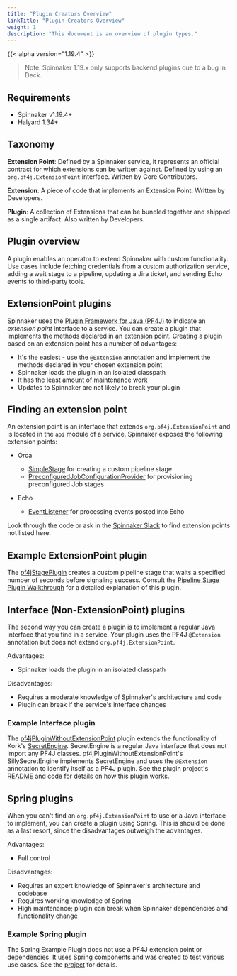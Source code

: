 ```yaml
---
title: "Plugin Creators Overview"
linkTitle: "Plugin Creators Overview"
weight: 1
description: "This document is an overview of plugin types."
---
```



{{< alpha version="1.19.4" >}}

>Note: Spinnaker 1.19.x only supports backend plugins due to a bug in Deck.


## Requirements

* Spinnaker v1.19.4+
* Halyard 1.34+

## Taxonomy

**Extension Point**: Defined by a Spinnaker service, it represents an official contract for which extensions can be written against. Defined by using an `org.pf4j.ExtensionPoint` interface. Written by Core Contributors.

**Extension**: A piece of code that implements an Extension Point. Written by Developers.

**Plugin**: A collection of Extensions that can be bundled together and shipped as a single artifact. Also written by Developers.

## Plugin overview

A plugin enables an operator to extend Spinnaker with custom functionality. Use cases include fetching credentials from a custom authorization service, adding a wait stage to a pipeline, updating a Jira ticket, and sending Echo events to third-party tools.

## ExtensionPoint plugins

Spinnaker uses the [Plugin Framework for Java (PF4J)](https://github.com/pf4j/pf4j) to indicate an _extension point_ interface to a service. You can create a plugin that implements the methods declared in an extension point.  Creating a plugin based on an extension point has a number of advantages:

* It's the easiest - use the `@Extension` annotation and implement the methods declared in your chosen extension point
* Spinnaker loads the plugin in an isolated classpath
* It has the least amount of maintenance work
* Updates to Spinnaker are not likely to break your plugin

## Finding an extension point

An extension point is an interface that extends `org.pf4j.ExtensionPoint` and is located in the `api` module of a service. Spinnaker exposes the following extension points:

* Orca
  - [SimpleStage](https://github.com/spinnaker/orca/blob/ab89a0d7f847205ccd62e70f8a714040a8621ee7/orca-api/src/main/java/com/netflix/spinnaker/orca/api/SimpleStage.java) for creating a custom pipeline stage
  - [PreconfiguredJobConfigurationProvider](https://github.com/spinnaker/orca/blob/master/orca-api/src/main/java/com/netflix/spinnaker/orca/api/preconfigured/jobs/PreconfiguredJobConfigurationProvider.java) for provisioning preconfigured Job stages

* Echo
  - [EventListener](https://github.com/spinnaker/echo/blob/master/echo-api/src/main/java/com/netflix/spinnaker/echo/api/events/EventListener.java) for processing events posted into Echo

Look through the code or ask in the [Spinnaker Slack](https://join.spinnaker.io/) to find extension points not listed here.

## Example ExtensionPoint plugin

The [pf4jStagePlugin](https://github.com/spinnaker-plugin-examples/pf4jStagePlugin) creates a custom pipeline stage that waits a specified number of seconds before signaling success. Consult the [Pipeline Stage Plugin Walkthrough](/docs/community/contributing/code/developer-guides/plugin-creators/stage-plugin-walkthrough/) for a detailed explanation of this plugin.

## Interface (Non-ExtensionPoint) plugins

The second way you can create a plugin is to implement a regular Java interface that you find in a service. Your plugin uses the PF4J `@Extension` annotation but does not extend `org.pf4j.ExtensionPoint`.    

Advantages:
* Spinnaker loads the plugin in an isolated classpath

Disadvantages:
* Requires a moderate knowledge of Spinnaker's architecture and code
* Plugin can break if the service's interface changes

### Example Interface plugin

The [pf4jPluginWithoutExtensionPoint](https://github.com/spinnaker-plugin-examples/pf4jPluginWithoutExtensionPoint) plugin extends the functionality of Kork's [SecretEngine](https://github.com/spinnaker/kork/blob/5c5bf12a54ca840b7c6c9f4a57cf3c445ddd910e/kork-secrets/src/main/java/com/netflix/spinnaker/kork/secrets/SecretEngine.java). SecretEngine is a regular Java interface that does not import any PF4J classes. pf4jPluginWithoutExtensionPoint's SillySecretEngine implements SecretEngine and uses the `@Extension` annotation to identify itself as a PF4J plugin. See the plugin project's [README](https://github.com/spinnaker-plugin-examples/pf4jPluginWithoutExtensionPoint) and code for details on how this plugin works.

## Spring plugins

When you can't find an `org.pf4j.ExtensionPoint` to use or a Java interface to implement, you can create a plugin using Spring. This is should be done as a last resort, since the disadvantages outweigh the advantages.

Advantages:

* Full control

Disadvantages:

* Requires an expert knowledge of Spinnaker's architecture and codebase
* Requires working knowledge of Spring
* High maintenance; plugin can break when Spinnaker dependencies and functionality change


### Example Spring plugin

The Spring Example Plugin does not use a PF4J extension point or dependencies. It uses Spring components and was created to test various use cases. See the [project](https://github.com/spinnaker-plugin-examples/springExamplePlugin) for details.
